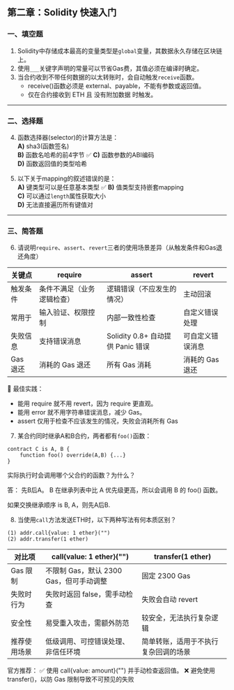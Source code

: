 ## 第二章：Solidity 快速入门

### 一、填空题

1. Solidity中存储成本最高的变量类型是`global`变量，其数据永久存储在区块链上。  
2. 使用`___`关键字声明的常量可以节省Gas费，其值必须在编译时确定。  
3. 当合约收到不带任何数据的以太转账时，会自动触发`receive`函数。  
   - receive()函数必须是 external、payable，不能有参数或返回值。
   - 仅在合约接收到 ETH 且 没有附加数据 时触发。

---

### 二、选择题

4. 函数选择器(selector)的计算方法是：  
   **A)** sha3(函数签名)  
   **B)** 函数名哈希的前4字节  ✅
   **C)** 函数参数的ABI编码  
   **D)** 函数返回值的类型哈希  

5. 以下关于mapping的叙述错误的是：  
   **A)** 键类型可以是任意基本类型  ✅
   **B)** 值类型支持嵌套mapping  
   **C)** 可以通过`length`属性获取大小  
   **D)** 无法直接遍历所有键值对  

---

### 三、简答题

6. 请说明`require`、`assert`、`revert`三者的使用场景差异（从触发条件和Gas退还角度）

|关键点| require| assert| revert|
|---|---|---|---|
|触发条件|条件不满足（业务逻辑检查）|逻辑错误（不应发生的情况）|主动回滚|
|常用于| 输入验证、权限控制 |内部一致性检查 |自定义错误处理|
|失败信息|支持错误消息| Solidity 0.8+ 自动提供 Panic 错误 |可自定义错误消息|
|Gas 退还| 消耗的 Gas 退还| 所有 Gas 消耗 |消耗的 Gas 退还|

🚀 最佳实践：

- 能用 require 就不用 revert，因为 require 更直观。
- 能用 error 就不用字符串错误消息，减少 Gas。
- assert 仅用于检查不应该发生的情况，失败会消耗所有 Gas

7. 某合约同时继承A和B合约，两者都有`foo()`函数：

```solidity
contract C is A, B {
    function foo() override(A,B) {...}
}
```

实际执行时会调用哪个父合约的函数？为什么？

答： 先B后A。  B 在继承列表中比 A 优先级更高，所以会调用 B 的 foo() 函数。

如果交换继承顺序 is B, A，则先A后B.

8. 当使用`call`方法发送ETH时，以下两种写法有何本质区别？

```solidity
(1) addr.call{value: 1 ether}("")
(2) addr.transfer(1 ether)
```

|对比项 |call{value: 1 ether}("")| transfer(1 ether) |
| ---|---|--- |
| Gas 限制| 不限制 Gas，默认 2300 Gas，但可手动调整 | 固定 2300 Gas |
|失败时行为| 失败时返回 false，需手动检查 |失败会自动 revert |
| 安全性 |易受重入攻击，需额外防范 | 较安全，无法执行复杂逻辑 |
| 推荐使用场景| 低级调用、可控错误处理、非信任环境| 简单转账，适用于不执行复杂回调的场景|

官方推荐： ✅ 使用 call{value: amount}("") 并手动检查返回值。
❌ 避免使用 transfer()，以防 Gas 限制导致不可预见的失败
